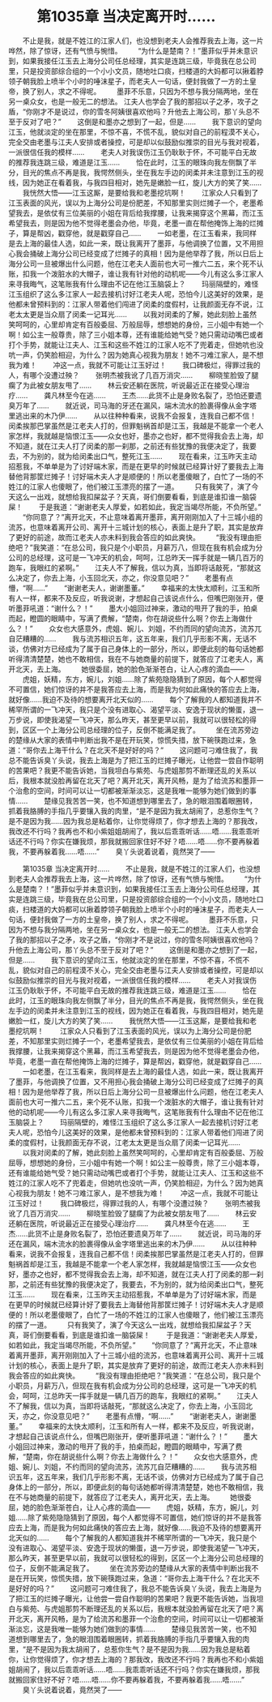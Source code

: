 # 　　第1035章 当决定离开时……
　　不止是我，就是不姓江的江家人们，也没想到老夫人会推荐我去上海，这一片哗然，除了惊讶，还有气愤与惋惜。
　　“为什么是楚南？！”墨菲似乎并未意识到，如果我接任江玉去上海分公司任总经理，其实是连跳三级，毕竟我在总公司里，只是投资部综合组的一个小小文员，随地吐口痰，扫楼道的大妈都可以揪着脖领子朝我脸上喷半个小时的唾沫星子，而老夫人一句话，便封我做了一方的土皇帝，换了别人，求之不得呢。
　　墨菲不乐意，只因为不想与我分隔两地，坐在另一桌众女，也是一般无二的想法。         江夫人也学会了我的那招以子之矛，攻子之盾，“你刚才不是说过，你的雪冬阿姨很喜欢他吗？升他去上海公司，那丫头总不至于反对了吧？”
　　这倒是和墨亦之想到了一起，但是……
　　我下意识的望向江玉，他就淡定的坐在那里，不惊不喜，不慌不乱，貌似对自己的前程漠不关心，完全交由老墨与江夫人安排或者操控，可是却以似鼓励似推崇的目光与我对视着，一派很信任我的模样……
　　老夫人对我误伤江玉仍耿耿于怀，不可能平白无故的推荐我连跳三级，难道是江玉……
　　恰在此时，江玉的眼珠向我左侧飘了半分，目光的焦点不再是我，我愕然侧头，坐在我左手边的闵柔并未注意到江玉的视线，因为她正在看着我，与我四目相对，她先是嫩脸一红，旋儿大方的笑了笑……
　　我恍然大悟——江玉这厮，是要给我和老墨挖坑啊！
　　江家众人只看到了江玉表面的风光，误以为上海分公司是份肥差，不知那里实则烂摊子一个，老墨希望我去，是依仗有三位美丽的小姐在背后给我撑腰，让我来揭穿这个黑幕，而江玉希望我去，则是因为他不觉得老墨会办他，毕竟，老墨一直在帮他掩饰上海的烂摊子，算是帮凶，戳穿他，就是戳穿自己……
　　一如老墨，在江玉看来，我同样是去上海的最佳人选，如此一来，既让我离开了墨菲，与他调换了位置，又不用担心我会捅破上海分公司已经变成了烂摊子的真相！因为是他举荐了我，所以日后上海分公司一旦被爆出什么问题，他在江老夫人面前也大可一推六二五，来个死不认账，扣我一个泼脏水的大帽子，谁让我有针对他的动机呢——今儿有这么多江家人来寻我晦气，这笔账我有什么理由不记在他江玉脑袋上？
　　玛丽隔壁的，难怪江玉组织了这么多江家人一起去接机讨好江老夫人呢，恐怕今儿这美好的效果，是他都未曾预料到的：江家人带着他们闯进了闵柔的度假村，让我颜面无存不说，江老太太更是当众扇了闵柔一记耳光……
　　以我对闵柔的了解，她此刻脸上虽然笑呵呵的，心里却肯定有百般委屈、万般屈辱，想想她的身份，三小姐中有她一个啊！如公主一般尊贵，除了三小姐本尊，还有谁能给她气受？她只需动动嘴巴或者打个手势，就能让江夫人、江玉和这些不姓江的江家人吃不了兜着走，但她吭也没吭一声，仍笑脸相迎，为什么？因为她真心视我为朋友！她不刁难江家人，是不想我为难！
　　冲这一点，我就不可能让江玉好过！
　　我口碑极烂，得罪过我的人，有哪个没遭过殃？
　　张明杰被我讹了几百万消灾……
　　柳晓笙脸毁了腿瘸了为此被女朋友甩了……
　　林云安还躺在医院，听说最近正在接受心理治疗……
　　龚凡林至今在逃……
　　王杰……此货不止是身败名裂了，恐怕还要遗臭万年了……
　　就近说，司马海的牙还在漏风，端木流水的脸裹得像从金字塔里逃出来的木乃伊……
　　从以往种种看来，说我不会报复，连我自己都不信！闵柔挨那巴掌虽然是江老夫人打的，但罪魁祸首却是江玉，我越是不能拿一个老人家怎样，我就越是恼恨江玉——众女也好，墨亦之也好，都不觉得我会去上海，却不知道，就在江夫人打了闵柔的那一刹那，之前还有些犹豫的我便决定了，我要去，不为别的，就为给闵柔出口气，整死江玉……
　　现在看来，江玉昨天主动招惹我，不单单是为了讨好端木家，而是在更早的时候就已经算计好了要我去上海替他背那筐烂摊子！讨好端木夫人才是顺便的！所以老墨傻眼了，白忙了一场的不姓江的江家人也傻眼了，他们被江玉漂亮的摆了一道。
　　只有我笑了，演了今天这么一出戏，就想给我扣屎盆子？天真，哥们倒要看看，到底是谁扣谁一脑袋屎！
　　于是我道：“谢谢老夫人厚爱，如若如此，我定当竭尽所能，不负所望。”
　　“你同意了？”离开北天，不止意味着离开墨菲，离开刚刚加入了十三城小组的流苏，也意味着离开公司、离开十三城计划的核心，表面上是升了职，其实是放弃了更好的前途，故而江老夫人亦未料到我会答应的如此爽快。
　　“我没有理由拒绝吧？”我笑道：“在总公司，我只是个小职员，月薪万八，但现在我有机会成为分公司的总经理，这可是一飞冲天的机会，呵呵，江总昨天一挥手就是一辆几百万的跑车，我眼红的紧啊。”
　　江夫人不了解我，信以为真，当即将话敲死，“那就这么决定了，你去上海，小玉回北天，亦之，你没意见吧？”
　　老墨有点懵，“啊……”
　　“谢谢老夫人，谢谢墨董。”
　　幸福来的太快太顺利，江玉和所有人一样，都来不及反应，听我说谢，才想起自己该说点什么，但嘴巴刚张开，便听墨菲吼道：“谢什么？！”
　　墨大小姐回过神来，激动的甩开了我的手，拍桌而起，瞪圆的眼睛中，写满了费解，“楚南，你在胡说些什么啊？你去上海做什么？！”
　　众女也大感意外，虎姐、婉儿、刘姐，不约而同的望向流苏，流苏兀自茫糟糟的……
　　我与流苏相识五年，这五年来，我们几乎形影不离，无话不谈，仿佛对方已经成为了属于自己身体上的一部分，所以，即便此刻的每句话她都听得清清楚楚，她也不敢相信，我在不与她商量的前提下，就答应了江老夫人，离开北天，去上海。
　　她很委屈，她的脸色渐渐苍白，让人心疼的滴血——
　　虎姐，妖精，东方，婉儿，刘姐……除了紫苑隐隐猜到了原因，每个人都觉得不可置信，她们惊讶的并不是我答应去上海，而是我为何如此痛快的答应去上海，就好像……我迫不及待的想要离开北天似的……
　　每个了解我的人都知道我并不稀罕所谓的一飞冲天，我只是个没有进取心、渴望平淡、安逸于现状的懒蛋，退一万步说，即使我渴望一飞冲天，那么昨天，甚至更早以前，我就可以很轻松的得到，区区一个上海分公司总经理的位子，反倒不能满足我了。
　　坐在流苏旁边的楚缘从大家的表情中判断出我不是在开玩笑，惊慌失措，放下碗筷跑过来，急道：“哥你去上海干什么？在北天不是好好的吗？”
　　这问题可刁难住我了，我总不能告诉臭丫头说，我去上海是为了把江玉的烂摊子曝光，让他尝一尝自作聪明的苦果吧？我更不能告诉她，当我坦白与紫苑、与虎姐那剪不断理还乱的关系以后，我根本就没脸再留在北天了吧？离开北天，离开风畅，是为了给流苏和墨菲一个治愈的空间，时间可以让一切都被渐渐淡忘，这是我唯一能够为她们做到的事情……
　　楚缘见我苦苦一笑，也不知道想到哪里去了，急的眼泪围着眼圈转，抓着我胳膊的手指几乎要镶入我的肉里，“是不是因为我太胡闹了，总惹你生气？是不是因为我……因为我总是粘着你，让你觉得烦了，你才想去上海的？那我改，我改还不行吗？我再也不和小紫姐姐胡闹了，我以后乖乖听话……唔……我乖乖听话还不行吗？你实在嫌我烦，那我就搬回家住好不好？唔……唔……你不要再躲着我，不要再躲着我……唔……”
　　臭丫头说着说着，竟然哭了——

　　第1035章 当决定离开时……
　　不止是我，就是不姓江的江家人们，也没想到老夫人会推荐我去上海，这一片哗然，除了惊讶，还有气愤与惋惜。
　　“为什么是楚南？！”墨菲似乎并未意识到，如果我接任江玉去上海分公司任总经理，其实是连跳三级，毕竟我在总公司里，只是投资部综合组的一个小小文员，随地吐口痰，扫楼道的大妈都可以揪着脖领子朝我脸上喷半个小时的唾沫星子，而老夫人一句话，便封我做了一方的土皇帝，换了别人，求之不得呢。
　　墨菲不乐意，只因为不想与我分隔两地，坐在另一桌众女，也是一般无二的想法。         江夫人也学会了我的那招以子之矛，攻子之盾，“你刚才不是说过，你的雪冬阿姨很喜欢他吗？升他去上海公司，那丫头总不至于反对了吧？”
　　这倒是和墨亦之想到了一起，但是……
　　我下意识的望向江玉，他就淡定的坐在那里，不惊不喜，不慌不乱，貌似对自己的前程漠不关心，完全交由老墨与江夫人安排或者操控，可是却以似鼓励似推崇的目光与我对视着，一派很信任我的模样……
　　老夫人对我误伤江玉仍耿耿于怀，不可能平白无故的推荐我连跳三级，难道是江玉……
　　恰在此时，江玉的眼珠向我左侧飘了半分，目光的焦点不再是我，我愕然侧头，坐在我左手边的闵柔并未注意到江玉的视线，因为她正在看着我，与我四目相对，她先是嫩脸一红，旋儿大方的笑了笑……
　　我恍然大悟——江玉这厮，是要给我和老墨挖坑啊！
　　江家众人只看到了江玉表面的风光，误以为上海分公司是份肥差，不知那里实则烂摊子一个，老墨希望我去，是依仗有三位美丽的小姐在背后给我撑腰，让我来揭穿这个黑幕，而江玉希望我去，则是因为他不觉得老墨会办他，毕竟，老墨一直在帮他掩饰上海的烂摊子，算是帮凶，戳穿他，就是戳穿自己……
　　一如老墨，在江玉看来，我同样是去上海的最佳人选，如此一来，既让我离开了墨菲，与他调换了位置，又不用担心我会捅破上海分公司已经变成了烂摊子的真相！因为是他举荐了我，所以日后上海分公司一旦被爆出什么问题，他在江老夫人面前也大可一推六二五，来个死不认账，扣我一个泼脏水的大帽子，谁让我有针对他的动机呢——今儿有这么多江家人来寻我晦气，这笔账我有什么理由不记在他江玉脑袋上？
　　玛丽隔壁的，难怪江玉组织了这么多江家人一起去接机讨好江老夫人呢，恐怕今儿这美好的效果，是他都未曾预料到的：江家人带着他们闯进了闵柔的度假村，让我颜面无存不说，江老太太更是当众扇了闵柔一记耳光……
　　以我对闵柔的了解，她此刻脸上虽然笑呵呵的，心里却肯定有百般委屈、万般屈辱，想想她的身份，三小姐中有她一个啊！如公主一般尊贵，除了三小姐本尊，还有谁能给她气受？她只需动动嘴巴或者打个手势，就能让江夫人、江玉和这些不姓江的江家人吃不了兜着走，但她吭也没吭一声，仍笑脸相迎，为什么？因为她真心视我为朋友！她不刁难江家人，是不想我为难！
　　冲这一点，我就不可能让江玉好过！
　　我口碑极烂，得罪过我的人，有哪个没遭过殃？
　　张明杰被我讹了几百万消灾……
　　柳晓笙脸毁了腿瘸了为此被女朋友甩了……
　　林云安还躺在医院，听说最近正在接受心理治疗……
　　龚凡林至今在逃……
　　王杰……此货不止是身败名裂了，恐怕还要遗臭万年了……
　　就近说，司马海的牙还在漏风，端木流水的脸裹得像从金字塔里逃出来的木乃伊……
　　从以往种种看来，说我不会报复，连我自己都不信！闵柔挨那巴掌虽然是江老夫人打的，但罪魁祸首却是江玉，我越是不能拿一个老人家怎样，我就越是恼恨江玉——众女也好，墨亦之也好，都不觉得我会去上海，却不知道，就在江夫人打了闵柔的那一刹那，之前还有些犹豫的我便决定了，我要去，不为别的，就为给闵柔出口气，整死江玉……
　　现在看来，江玉昨天主动招惹我，不单单是为了讨好端木家，而是在更早的时候就已经算计好了要我去上海替他背那筐烂摊子！讨好端木夫人才是顺便的！所以老墨傻眼了，白忙了一场的不姓江的江家人也傻眼了，他们被江玉漂亮的摆了一道。
　　只有我笑了，演了今天这么一出戏，就想给我扣屎盆子？天真，哥们倒要看看，到底是谁扣谁一脑袋屎！
　　于是我道：“谢谢老夫人厚爱，如若如此，我定当竭尽所能，不负所望。”
　　“你同意了？”离开北天，不止意味着离开墨菲，离开刚刚加入了十三城小组的流苏，也意味着离开公司、离开十三城计划的核心，表面上是升了职，其实是放弃了更好的前途，故而江老夫人亦未料到我会答应的如此爽快。
　　“我没有理由拒绝吧？”我笑道：“在总公司，我只是个小职员，月薪万八，但现在我有机会成为分公司的总经理，这可是一飞冲天的机会，呵呵，江总昨天一挥手就是一辆几百万的跑车，我眼红的紧啊。”
　　江夫人不了解我，信以为真，当即将话敲死，“那就这么决定了，你去上海，小玉回北天，亦之，你没意见吧？”
　　老墨有点懵，“啊……”
　　“谢谢老夫人，谢谢墨董。”
　　幸福来的太快太顺利，江玉和所有人一样，都来不及反应，听我说谢，才想起自己该说点什么，但嘴巴刚张开，便听墨菲吼道：“谢什么？！”
　　墨大小姐回过神来，激动的甩开了我的手，拍桌而起，瞪圆的眼睛中，写满了费解，“楚南，你在胡说些什么啊？你去上海做什么？！”
　　众女也大感意外，虎姐、婉儿、刘姐，不约而同的望向流苏，流苏兀自茫糟糟的……
　　我与流苏相识五年，这五年来，我们几乎形影不离，无话不谈，仿佛对方已经成为了属于自己身体上的一部分，所以，即便此刻的每句话她都听得清清楚楚，她也不敢相信，我在不与她商量的前提下，就答应了江老夫人，离开北天，去上海。
　　她很委屈，她的脸色渐渐苍白，让人心疼的滴血——
　　虎姐，妖精，东方，婉儿，刘姐……除了紫苑隐隐猜到了原因，每个人都觉得不可置信，她们惊讶的并不是我答应去上海，而是我为何如此痛快的答应去上海，就好像……我迫不及待的想要离开北天似的……
　　每个了解我的人都知道我并不稀罕所谓的一飞冲天，我只是个没有进取心、渴望平淡、安逸于现状的懒蛋，退一万步说，即使我渴望一飞冲天，那么昨天，甚至更早以前，我就可以很轻松的得到，区区一个上海分公司总经理的位子，反倒不能满足我了。
　　坐在流苏旁边的楚缘从大家的表情中判断出我不是在开玩笑，惊慌失措，放下碗筷跑过来，急道：“哥你去上海干什么？在北天不是好好的吗？”
　　这问题可刁难住我了，我总不能告诉臭丫头说，我去上海是为了把江玉的烂摊子曝光，让他尝一尝自作聪明的苦果吧？我更不能告诉她，当我坦白与紫苑、与虎姐那剪不断理还乱的关系以后，我根本就没脸再留在北天了吧？离开北天，离开风畅，是为了给流苏和墨菲一个治愈的空间，时间可以让一切都被渐渐淡忘，这是我唯一能够为她们做到的事情……
　　楚缘见我苦苦一笑，也不知道想到哪里去了，急的眼泪围着眼圈转，抓着我胳膊的手指几乎要镶入我的肉里，“是不是因为我太胡闹了，总惹你生气？是不是因为我……因为我总是粘着你，让你觉得烦了，你才想去上海的？那我改，我改还不行吗？我再也不和小紫姐姐胡闹了，我以后乖乖听话……唔……我乖乖听话还不行吗？你实在嫌我烦，那我就搬回家住好不好？唔……唔……你不要再躲着我，不要再躲着我……唔……”
　　臭丫头说着说着，竟然哭了——
